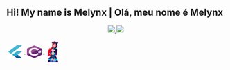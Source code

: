 ## Hi! My name is Melynx | Olá, meu nome é Melynx 

<div align="center">
  <a href="https://github.com/me-lynx">
  <img height="180em" src="https://github-readme-stats.vercel.app/api?username=me-lynx&show_icons=true&theme=dracula&include_all_commits=true&count_private=true"/>
  <img height="180em" src="https://github-readme-stats.vercel.app/api/top-langs/?username=me-lynx&layout=compact&langs_count=7&theme=dracula"/>
</div>
<div style="display: inline_block"><br>
  <img align="center" alt="Me-Flutter" height="30" width="40" src="https://raw.githubusercontent.com/devicons/devicon/master/icons/flutter/flutter-original.svg">
  <img align="center" alt="Me-Csharp" height="30" width="40" src="https://raw.githubusercontent.com/devicons/devicon/master/icons/csharp/csharp-original.svg">
   <img align="center" alt="Me-Csharp" height="50" width="40" src="https://raw.githubusercontent.com/me-lynx/me-lynx/main/img.png">


</div>
  
  ##
